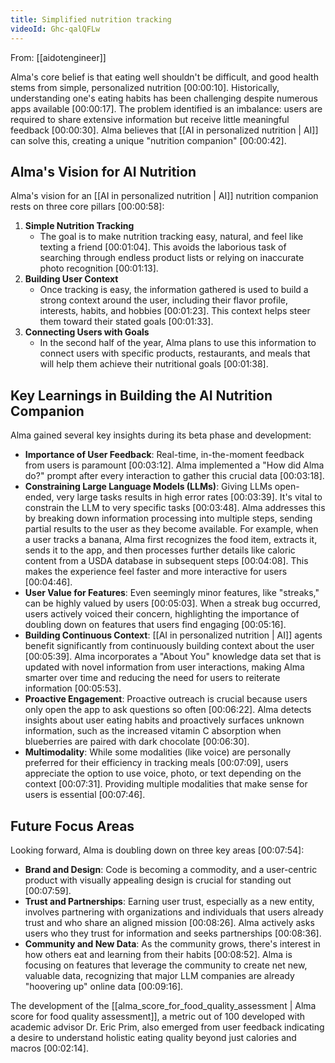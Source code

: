 ```yaml
---
title: Simplified nutrition tracking
videoId: Ghc-qalQFLw
---
```


From: [[aidotengineer]] <br/> 

Alma's core belief is that eating well shouldn't be difficult, and good health stems from simple, personalized nutrition <a class="yt-timestamp" data-t="00:00:10">[00:00:10]</a>. Historically, understanding one's eating habits has been challenging despite numerous apps available <a class="yt-timestamp" data-t="00:00:17">[00:00:17]</a>. The problem identified is an imbalance: users are required to share extensive information but receive little meaningful feedback <a class="yt-timestamp" data-t="00:00:30">[00:00:30]</a>. Alma believes that [[AI in personalized nutrition | AI]] can solve this, creating a unique "nutrition companion" <a class="yt-timestamp" data-t="00:00:42">[00:00:42]</a>.

## Alma's Vision for AI Nutrition

Alma's vision for an [[AI in personalized nutrition | AI]] nutrition companion rests on three core pillars <a class="yt-timestamp" data-t="00:00:58">[00:00:58]</a>:

1.  **Simple Nutrition Tracking**
    *   The goal is to make nutrition tracking easy, natural, and feel like texting a friend <a class="yt-timestamp" data-t="00:01:04">[00:01:04]</a>. This avoids the laborious task of searching through endless product lists or relying on inaccurate photo recognition <a class="yt-timestamp" data-t="00:01:13">[00:01:13]</a>.
2.  **Building User Context**
    *   Once tracking is easy, the information gathered is used to build a strong context around the user, including their flavor profile, interests, habits, and hobbies <a class="yt-timestamp" data-t="00:01:23">[00:01:23]</a>. This context helps steer them toward their stated goals <a class="yt-timestamp" data-t="00:01:33">[00:01:33]</a>.
3.  **Connecting Users with Goals**
    *   In the second half of the year, Alma plans to use this information to connect users with specific products, restaurants, and meals that will help them achieve their nutritional goals <a class="yt-timestamp" data-t="00:01:38">[00:01:38]</a>.

## Key Learnings in Building the AI Nutrition Companion

Alma gained several key insights during its beta phase and development:

*   **Importance of User Feedback**: Real-time, in-the-moment feedback from users is paramount <a class="yt-timestamp" data-t="00:03:12">[00:03:12]</a>. Alma implemented a "How did Alma do?" prompt after every interaction to gather this crucial data <a class="yt-timestamp" data-t="00:03:18">[00:03:18]</a>.
*   **Constraining Large Language Models (LLMs)**: Giving LLMs open-ended, very large tasks results in high error rates <a class="yt-timestamp" data-t="00:03:39">[00:03:39]</a>. It's vital to constrain the LLM to very specific tasks <a class="yt-timestamp" data-t="00:03:48">[00:03:48]</a>. Alma addresses this by breaking down information processing into multiple steps, sending partial results to the user as they become available. For example, when a user tracks a banana, Alma first recognizes the food item, extracts it, sends it to the app, and then processes further details like caloric content from a USDA database in subsequent steps <a class="yt-timestamp" data-t="00:04:08">[00:04:08]</a>. This makes the experience feel faster and more interactive for users <a class="yt-timestamp" data-t="00:04:46">[00:04:46]</a>.
*   **User Value for Features**: Even seemingly minor features, like "streaks," can be highly valued by users <a class="yt-timestamp" data-t="00:05:03">[00:05:03]</a>. When a streak bug occurred, users actively voiced their concern, highlighting the importance of doubling down on features that users find engaging <a class="yt-timestamp" data-t="00:05:16">[00:05:16]</a>.
*   **Building Continuous Context**: [[AI in personalized nutrition | AI]] agents benefit significantly from continuously building context about the user <a class="yt-timestamp" data-t="00:05:39">[00:05:39]</a>. Alma incorporates a "About You" knowledge data set that is updated with novel information from user interactions, making Alma smarter over time and reducing the need for users to reiterate information <a class="yt-timestamp" data-t="00:05:53">[00:05:53]</a>.
*   **Proactive Engagement**: Proactive outreach is crucial because users only open the app to ask questions so often <a class="yt-timestamp" data-t="00:06:22">[00:06:22]</a>. Alma detects insights about user eating habits and proactively surfaces unknown information, such as the increased vitamin C absorption when blueberries are paired with dark chocolate <a class="yt-timestamp" data-t="00:06:30">[00:06:30]</a>.
*   **Multimodality**: While some modalities (like voice) are personally preferred for their efficiency in tracking meals <a class="yt-timestamp" data-t="00:07:09">[00:07:09]</a>, users appreciate the option to use voice, photo, or text depending on the context <a class="yt-timestamp" data-t="00:07:31">[00:07:31]</a>. Providing multiple modalities that make sense for users is essential <a class="yt-timestamp" data-t="00:07:46">[00:07:46]</a>.

## Future Focus Areas

Looking forward, Alma is doubling down on three key areas <a class="yt-timestamp" data-t="00:07:54">[00:07:54]</a>:

*   **Brand and Design**: Code is becoming a commodity, and a user-centric product with visually appealing design is crucial for standing out <a class="yt-timestamp" data-t="00:07:59">[00:07:59]</a>.
*   **Trust and Partnerships**: Earning user trust, especially as a new entity, involves partnering with organizations and individuals that users already trust and who share an aligned mission <a class="yt-timestamp" data-t="00:08:26">[00:08:26]</a>. Alma actively asks users who they trust for information and seeks partnerships <a class="yt-timestamp" data-t="00:08:36">[00:08:36]</a>.
*   **Community and New Data**: As the community grows, there's interest in how others eat and learning from their habits <a class="yt-timestamp" data-t="00:08:52">[00:08:52]</a>. Alma is focusing on features that leverage the community to create net new, valuable data, recognizing that major LLM companies are already "hoovering up" online data <a class="yt-timestamp" data-t="00:09:16">[00:09:16]</a>.

The development of the [[alma_score_for_food_quality_assessment | Alma score for food quality assessment]], a metric out of 100 developed with academic advisor Dr. Eric Prim, also emerged from user feedback indicating a desire to understand holistic eating quality beyond just calories and macros <a class="yt-timestamp" data-t="00:02:14">[00:02:14]</a>.